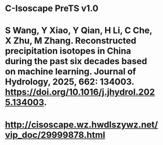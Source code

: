 # C-Isoscape PreTS v1.0
# S Wang, Y Xiao, Y Qian, H Li, C Che, X Zhu, M Zhang. Reconstructed precipitation isotopes in China during the past six decades based on machine learning. Journal of Hydrology, 2025, 662: 134003. https://doi.org/10.1016/j.jhydrol.2025.134003. 
# http://cisoscape.wz.hwdlszywz.net/vip_doc/29999878.html
